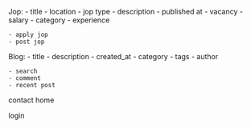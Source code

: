 Jop:
    - title
    - location
    - jop type
    - description
    - published at
    - vacancy
    - salary
    - category
    - experience

    - apply jop
    - post jop


Blog:
    - title
    - description
    - created_at
    - category
    - tags
    - author

    - search
    - comment
    - recent post

contact
home

login
